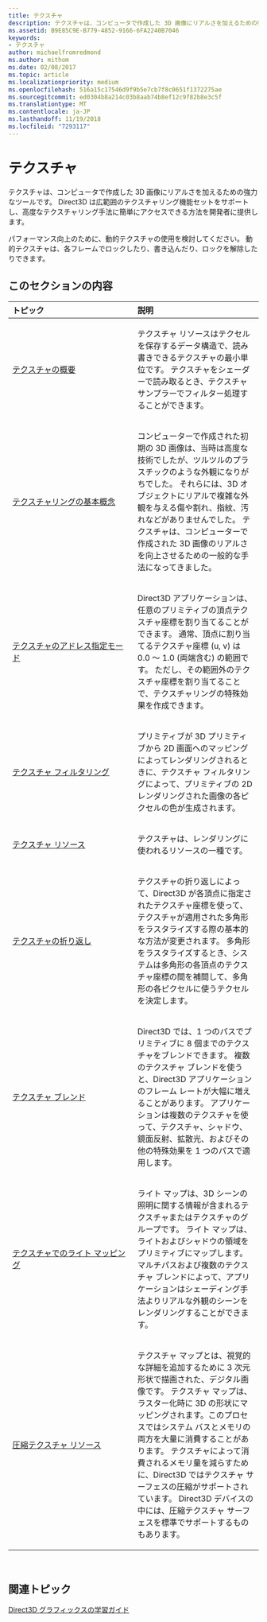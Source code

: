 ```yaml
---
title: テクスチャ
description: テクスチャは、コンピュータで作成した 3D 画像にリアルさを加えるための強力なツールです。 Direct3D は広範囲のテクスチャリング機能セットをサポートし、高度なテクスチャリング手法に簡単にアクセスできる方法を開発者に提供します。
ms.assetid: B9E85C9E-B779-4852-9166-6FA2240B7046
keywords:
- テクスチャ
author: michaelfromredmond
ms.author: mithom
ms.date: 02/08/2017
ms.topic: article
ms.localizationpriority: medium
ms.openlocfilehash: 516a15c17546d9f9b5e7cb7f8c0651f1372275ae
ms.sourcegitcommit: ed0304b8a214c03b8aab74b8ef12c9f82b8e3c5f
ms.translationtype: MT
ms.contentlocale: ja-JP
ms.lasthandoff: 11/19/2018
ms.locfileid: "7293117"
---
```

# <a name="textures"></a>テクスチャ


テクスチャは、コンピュータで作成した 3D 画像にリアルさを加えるための強力なツールです。 Direct3D は広範囲のテクスチャリング機能セットをサポートし、高度なテクスチャリング手法に簡単にアクセスできる方法を開発者に提供します。

パフォーマンス向上のために、動的テクスチャの使用を検討してください。 動的テクスチャは、各フレームでロックしたり、書き込んだり、ロックを解除したりできます。

## <a name="span-idin-this-sectionspanin-this-section"></a><span id="in-this-section"></span>このセクションの内容


<table>
<colgroup>
<col width="50%" />
<col width="50%" />
</colgroup>
<thead>
<tr class="header">
<th align="left">トピック</th>
<th align="left">説明</th>
</tr>
</thead>
<tbody>
<tr class="odd">
<td align="left"><p><a href="introduction-to-textures.md">テクスチャの概要</a></p></td>
<td align="left"><p>テクスチャ リソースはテクセルを保存するデータ構造で、読み書きできるテクスチャの最小単位です。 テクスチャをシェーダーで読み取るとき、テクスチャ サンプラーでフィルター処理することができます。</p></td>
</tr>
<tr class="even">
<td align="left"><p><a href="basic-texturing-concepts.md">テクスチャリングの基本概念</a></p></td>
<td align="left"><p>コンピューターで作成された初期の 3D 画像は、当時は高度な技術でしたが、ツルツルのプラスチックのような外観になりがちでした。 それらには、3D オブジェクトにリアルで複雑な外観を与える傷や割れ、指紋、汚れなどがありませんでした。 テクスチャは、コンピューターで作成された 3D 画像のリアルさを向上させるための一般的な手法になってきました。</p></td>
</tr>
<tr class="odd">
<td align="left"><p><a href="texture-addressing-modes.md">テクスチャのアドレス指定モード</a></p></td>
<td align="left"><p>Direct3D アプリケーションは、任意のプリミティブの頂点テクスチャ座標を割り当てることができます。 通常、頂点に割り当てるテクスチャ座標 (u, v) は 0.0 ～ 1.0 (両端含む) の範囲です。 ただし、その範囲外のテクスチャ座標を割り当てることで、テクスチャリングの特殊効果を作成できます。</p></td>
</tr>
<tr class="even">
<td align="left"><p><a href="texture-filtering.md">テクスチャ フィルタリング</a></p></td>
<td align="left"><p>プリミティブが 3D プリミティブから 2D 画面へのマッピングによってレンダリングされるときに、テクスチャ フィルタリングによって、プリミティブの 2D レンダリングされた画像の各ピクセルの色が生成されます。</p></td>
</tr>
<tr class="odd">
<td align="left"><p><a href="texture-resources.md">テクスチャ リソース</a></p></td>
<td align="left"><p>テクスチャは、レンダリングに使われるリソースの一種です。</p></td>
</tr>
<tr class="even">
<td align="left"><p><a href="texture-wrapping.md">テクスチャの折り返し</a></p></td>
<td align="left"><p>テクスチャの折り返しによって、Direct3D が各頂点に指定されたテクスチャ座標を使って、テクスチャが適用された多角形をラスタライズする際の基本的な方法が変更されます。 多角形をラスタライズするとき、システムは多角形の各頂点のテクスチャ座標の間を補間して、多角形の各ピクセルに使うテクセルを決定します。</p></td>
</tr>
<tr class="odd">
<td align="left"><p><a href="texture-blending.md">テクスチャ ブレンド</a></p></td>
<td align="left"><p>Direct3D では、1 つのパスでプリミティブに 8 個までのテクスチャをブレンドできます。 複数のテクスチャ ブレンドを使うと、Direct3D アプリケーションのフレーム レートが大幅に増えることがあります。 アプリケーションは複数のテクスチャを使って、テクスチャ、シャドウ、鏡面反射、拡散光、およびその他の特殊効果を 1 つのパスで適用します。</p></td>
</tr>
<tr class="even">
<td align="left"><p><a href="light-mapping-with-textures.md">テクスチャでのライト マッピング</a></p></td>
<td align="left"><p>ライト マップは、3D シーンの照明に関する情報が含まれるテクスチャまたはテクスチャのグループです。 ライト マップは、ライトおよびシャドウの領域をプリミティブにマップします。 マルチパスおよび複数のテクスチャ ブレンドによって、アプリケーションはシェーディング手法よりリアルな外観のシーンをレンダリングすることができます。</p></td>
</tr>
<tr class="odd">
<td align="left"><p><a href="compressed-texture-resources.md">圧縮テクスチャ リソース</a></p></td>
<td align="left"><p>テクスチャ マップとは、視覚的な詳細を追加するために 3 次元形状で描画された、デジタル画像です。 テクスチャ マップは、ラスター化時に 3D の形状にマッピングされます。このプロセスではシステム バスとメモリの両方を大量に消費することがあります。 テクスチャによって消費されるメモリ量を減らすために、Direct3D ではテクスチャ サーフェスの圧縮がサポートされています。 Direct3D デバイスの中には、圧縮テクスチャ サーフェスを標準でサポートするものもあります。</p></td>
</tr>
</tbody>
</table>

 

## <a name="span-idrelated-topicsspanrelated-topics"></a><span id="related-topics"></span>関連トピック


[Direct3D グラフィックスの学習ガイド](index.md)

 

 




